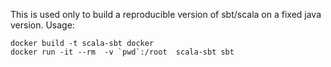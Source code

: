 
This is used only to build a reproducible version of sbt/scala on a fixed java
version. Usage:

```
docker build -t scala-sbt docker
docker run -it --rm  -v `pwd`:/root  scala-sbt sbt
```
